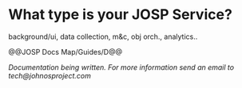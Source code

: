 # What type is your JOSP Service?

background/ui, data collection, m&c, obj orch., analytics..

@@JOSP Docs Map/Guides/D@@

_Documentation being written.
For more information send an email to tech@johnosproject.com_

